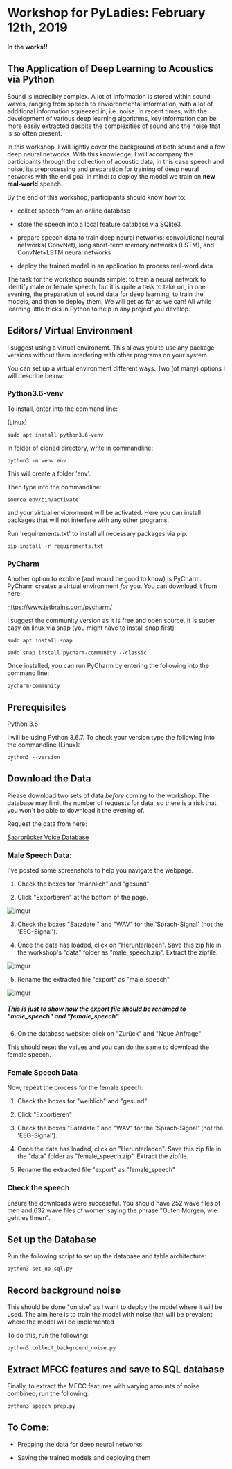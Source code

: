 # Workshop for PyLadies: February 12th, 2019

**In the works!!**

## The Application of Deep Learning to Acoustics via Python

Sound is incredibly complex. A lot of information is stored within sound waves, ranging from speech to envioronmental information, with a lot of additional information squeezed in, i.e. noise. In recent times, with the development of various deep learning algorithms, key information can be more easily extracted despite the complexities of sound and the noise that is so often present. 

In this workshop, I will lightly cover the background of both sound and a few deep neural networks. With this knowledge, I will accompany the participants through the collection of acoustic data, in this case speech and noise, its preprocessing and preparation for training of deep neural networks with the end goal in mind: to deploy the model we train on **new real-world** speech.
 
By the end of this workshop, participants should know how to:
 
* collect speech from an online database

* store the speech into a local feature database via SQlite3

* prepare speech data to train deep neural networks: convolutional neural networks( ConvNet), long short-term memory networks (LSTM), and ConvNet+LSTM neural networks

* deploy the trained model in an application to process real-word data
 

The task for the workshop sounds simple: to train a neural network to identify male or female speech, but it is quite a task to take on, in one evening, the preparation of sound data for deep learning, to train the models, and then to deploy them. We will get as far as we can! All while learning little tricks in Python to help in any project you develop. 
 
## Editors/ Virtual Environment

I suggest using a virtual environemt. This allows you to use any package versions without them interfering with other programs on your system. 

You can set up a virtual environment different ways. Two (of many) options I will describe below:

### Python3.6-venv

To install, enter into the command line:

(Linux)
```
sudo apt install python3.6-venv
```

In folder of cloned directory, write in commandline:

```
python3 -m venv env
```

This will create a folder 'env'.

Then type into the commandline:

```
source env/bin/activate
```

and your virtual envioronment will be activated. Here you can install packages that will not interfere with any other programs.

Run 'requirements.txt' to install all necessary packages via pip. 

```
pip install -r requirements.txt
```

### PyCharm

Another option to explore (and would be good to know) is PyCharm. PyCharm creates a virtual environment *for* you. You can download it from here:

https://www.jetbrains.com/pycharm/

I suggest the community version as it is free and open source. It is super easy on linux via snap (you might have to install snap first)

```
sudo apt install snap

sudo snap install pycharm-community --classic
```

Once installed, you can run PyCharm by entering the following into the command line:

```
pycharm-community
```
 
## Prerequisites

Python 3.6

I will be using Python 3.6.7. To check your version type the following into the commandline (Linux):

```
python3 --version
```

## Download the Data

Please download two sets of data *before* coming to the workshop. The database may limit the number of requests for data, so there is a risk that you won't be able to download it the evening of. 

Request the data from here: 

<a href="http://www.stimmdatenbank.coli.uni-saarland.de/index.php4#target">Saarbrücker Voice Database</a>

### Male Speech Data:

I've posted some screenshots to help you navigate the webpage.


1) Check the boxes for "männlich" and "gesund"

2) Click "Exportieren" at the bottom of the page.

![Imgur](https://i.imgur.com/KcKSA4x.png)

3) Check the boxes "Satzdatei" and "WAV" for the 'Sprach-Signal' (not the 'EEG-Signal').

4) Once the data has loaded, click on "Herunterladen". Save this zip file in the workshop's "data" folder as "male_speech.zip". Extract the zipfile. 

![Imgur](https://i.imgur.com/26Fz5EE.png)

5) Rename the extracted file "export" as "male_speech"

![Imgur](https://i.imgur.com/SHhfjxM.png)
##### This is just to show how the export file should be renamed to "male_speech" and "female_speech"

6) On the database website: click on "Zurück" and "Neue Anfrage"

This should reset the values and you can do the same to download the female speech.

### Female Speech Data

Now, repeat the process for the female speech: 

1) Check the boxes for "weiblich" and "gesund"

2) Click "Exportieren"

3) Check the boxes "Satzdatei" and "WAV" for the 'Sprach-Signal' (not the 'EEG-Signal').

4) Once the data has loaded, click on "Herunterladen". Save this zip file in the "data" folder as "female_speech.zip". Extract the zipfile. 

5) Rename the extracted file "export" as "female_speech"

### Check the speech

Ensure the downloads were successful. You should have 252 wave files of men and 632 wave files of women saying the phrase "Guten Morgen, wie geht es Ihnen". 


## Set up the Database

Run the following script to set up the database and table architecture:

```
python3 set_up_sql.py
```

## Record background noise

This should be done "on site" as I want to deploy the model where it will be used. 
The aim here is to train the model with noise that will be prevalent where the model will be implemented

To do this, run the following:
```
python3 collect_background_noise.py
```

## Extract MFCC features and save to SQL database

Finally, to extract the MFCC features with varying amounts of noise combined, run the following:

```
python3 speech_prep.py
```

## To Come:

* Prepping the data for deep neural networks

* Saving the trained models and deploying them

